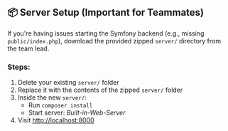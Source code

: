 ## 📦 Server Setup (Important for Teammates)

If you're having issues starting the Symfony backend (e.g., missing `public/index.php`), download the provided zipped `server/` directory from the team lead.

### Steps:
1. Delete your existing `server/` folder
2. Replace it with the contents of the zipped `server/` folder
3. Inside the new `server/`:
   - Run `composer install`
   - Start server: *Built-in-Web-Server*
4. Visit [http://localhost:8000](http://localhost:8000)